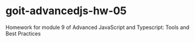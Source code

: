 # goit-advancedjs-hw-05
Homework for module 9 of Advanced JavaScript and Typescript: Tools and Best Practices

